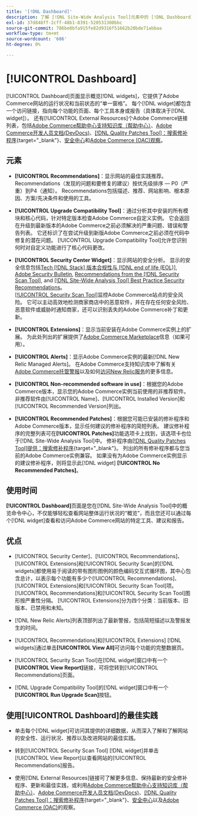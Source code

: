 ```yaml
---
title: '[!DNL Dashboard]'
description: 了解 [!DNL Site-Wide Analysis Tool]元素中的 [!DNL Dashboard] 选项卡、使用时间、优势和最佳实践。
exl-id: 37d848ff-2cff-48b1-8391-520531300bbc
source-git-commit: 786be8bfa915fe82d9316f51662b20bde71abbaa
workflow-type: tm+mt
source-wordcount: '686'
ht-degree: 0%

---
```


# [!UICONTROL Dashboard]

[!UICONTROL Dashboard]页面显示概览[!DNL widgets]，它提供了Adobe Commerce网站的运行状况和当前状态的“单一窗格”。 每个[!DNL widget]都包含一个访问链接，指向每个功能的页面、每个工具本身或报告（具体取决于[!DNL widget]）。
还有[!UICONTROL External Resources]个Adobe Commerce链接列表，包括[Adobe Commerce帮助中心支持知识库（帮助中心）](https://experienceleague.adobe.com/docs/commerce-knowledge-base/kb/overview.html)、[Adobe Commerce开发人员文档(DevDocs)](https://developer.adobe.com/commerce/docs/)、[[!DNL Quality Patches Tool]：搜索修补程序](https://experienceleague.adobe.com/tools/commerce-quality-patches/index.html){target="_blank"}、[安全中心](https://helpx.adobe.com/security.html)和[Adobe Commerce (OAC)观察](https://experienceleague.adobe.com/docs/commerce-operations/tools/observation-for-adobe-commerce/intro.html)。

## 元素

* **[!UICONTROL Recommendations]**：显示网站的最佳实践推荐。 Recommendations（发现的问题和要修复的建议）按优先级排序 — P0（严重）到P4（通知）。
Recommendations包括描述、推荐、网站影响、根本原因、方案/先决条件和使用的工具。

* **[!UICONTROL Upgrade Compatibility Tool]**：通过分析其中安装的所有模块和核心代码，针对特定版本检查Adobe Commerce自定义实例。 它会返回在升级到最新版本的Adobe Commerce之前必须解决的严重问题、错误和警告列表。 它还标识了在尝试升级到新版Adobe Commerce之前必须在代码中修复的潜在问题。
[!UICONTROL Upgrade Compatibility Tool]允许您识别何时对自定义功能进行了核心代码更改。

* **[!UICONTROL Security Center Widget]**：显示网站的安全分析。
显示的安全信息包括[Tech [!DNL Stack] 版本合规性与 [!DNL end of life (EOL)]](https://experienceleague.adobe.com/docs/commerce-operations/installation-guide/system-requirements.html), [Adobe Security Bulletin](https://helpx.adobe.com/security/security-bulletin.html), [Recommendations from the [!DNL Security Scan Tool]](https://experienceleague.adobe.com/docs/commerce-admin/systems/security/security-scan.html), and [[!DNL Site-Wide Analysis Tool] Best Practice Security Recommendations](https://experienceleague.adobe.com/docs/commerce-operations/tools/site-wide-analysis-tool/recommendations.html)。<br>
[[!UICONTROL Security Scan Tool]](https://experienceleague.adobe.com/docs/commerce-admin/systems/security/security-scan.html)监控Adobe Commerce站点的安全风险。 它可以主动高效地检测商家商店中的恶意软件，并在存在任何安全风险、恶意软件或威胁时通知商家，还可以识别丢失的Adobe Commerce补丁和更新。

* **[!UICONTROL Extensions]**：显示当前安装在Adobe Commerce实例上的扩展。 为此处列出的扩展提供了[Adobe Commerce Marketplace](https://marketplace.magento.com/extensions.html)信息（如果可用）。

* **[!UICONTROL Alerts]**：显示Adobe Commerce实例的最新[!DNL New Relic Managed Alerts]。 在Adobe Commerce支持知识库中了解有关[Adobe Commerce托管警报](https://experienceleague.adobe.com/docs/commerce-knowledge-base/kb/support-tools/managed-alerts/managed-alerts-for-magento-commerce.html)以及如何[访问New Relic服务](https://experienceleague.adobe.com/docs/commerce-knowledge-base/kb/faq/access-new-relic-services.html)的更多信息。

* **[!UICONTROL Non-recommended software in use]**：根据您的Adobe Commerce版本，显示您的Adobe Commerce实例当前使用的非推荐软件。 非推荐软件由[!UICONTROL Name]、[!UICONTROL Installed Version]和[!UICONTROL Recommended Version]列出。

* **[!UICONTROL Recommended Patches]**：根据您可能已安装的修补程序和Adobe Commerce版本，显示任何建议的修补程序的简短列表。 建议修补程序的完整列表可在&#x200B;**[!UICONTROL Patches]**&#x200B;功能选项卡上找到，该选项卡也位于[!DNL Site-Wide Analysis Tool]中。 修补程序由[[!DNL Quality Patches Tool]提供：搜索修补程序](https://experienceleague.adobe.com/tools/commerce-quality-patches/index.html){target="_blank"}。 列出的所有修补程序都与您当前的Adobe Commerce实例兼容。
如果没有为Adobe Commerce实例显示的建议修补程序，则将显示此[!DNL widget] **[!UICONTROL No Recommended Patches]**。

## 使用时间

**[!UICONTROL Dashboard]**&#x200B;页面是您在[!DNL Site-Wide Analysis Tool]中的概览命令中心，不仅能够轻松查看网站整体运行状况的“概览”，而且您还可以通过每个[!DNL widget]查看和访问Adobe Commerce网站的特定工具、建议和报告。

## 优点

* [!UICONTROL Security Center]、[!UICONTROL Recommendations]、[!UICONTROL Extensions]和[!UICONTROL Security Scan]的[!DNL widgets]都使用易于阅读的带有图形图例的颜色编码交互式循环图，其中心包含总计，以表示每个功能有多少个[!UICONTROL Recommendations]、[!UICONTROL Extensions]和[!UICONTROL Security Scan Tool]项。 [!UICONTROL Recommendations]和[!UICONTROL Security Scan Tool]图形按严重性分隔。 [!UICONTROL Extensions]分为四个分类：当前版本、旧版本、已禁用和未知。

* [!DNL New Relic Alerts]列表顶部列出了最新警报，包括简短描述以及警报发生的时间。

* [!UICONTROL Recommendations]和[!UICONTROL Extensions] [!DNL widgets]通过单击&#x200B;**[!UICONTROL View All]**&#x200B;可访问每个功能的完整数据页。

* [!UICONTROL Security Scan Tool]在[!DNL widget]窗口中有一个&#x200B;**[!UICONTROL View Report]**&#x200B;链接，可将您转到[!UICONTROL Recommendations]页面。

* [!DNL Upgrade Compatibility Tool]的[!DNL widget]窗口中有一个&#x200B;**[!UICONTROL Run Upgrade Scan]**&#x200B;按钮。

## 使用[!UICONTROL Dashboard]的最佳实践

* 单击每个[!DNL widget]可访问其提供的详细数据，从而深入了解和了解网站的安全性、运行状况、推荐以及改进网站的最佳实践。

* 转到[!UICONTROL Security Scan Tool] [!DNL widget]并单击[!UICONTROL View Report]以查看网站的[!UICONTROL Recommendations]报告。

* 使用[!DNL External Resources]链接可了解更多信息、保持最新的安全修补程序、更新和最佳实践，或利用[Adobe Commerce帮助中心支持知识库（帮助中心）](https://experienceleague.adobe.com/docs/commerce-knowledge-base/kb/overview.html)、[Adobe Commerce开发人员文档(DevDocs)](https://developer.adobe.com/commerce/docs/)、[[!DNL Quality Patches Tool]：搜索修补程序](https://experienceleague.adobe.com/tools/commerce-quality-patches/index.html){target="_blank"}、[安全中心](https://helpx.adobe.com/security.html)以及[Adobe Commerce (OAC)](https://experienceleague.adobe.com/docs/commerce-operations/tools/observation-for-adobe-commerce/intro.html)的观察。
